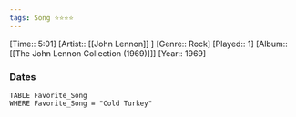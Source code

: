 ```yaml
---
tags: Song ⭐⭐⭐⭐ 
---
```

[Time:: 5:01]
[Artist:: [[John Lennon]] ]
[Genre:: Rock]
[Played:: 1]
[Album:: [[The John Lennon Collection (1969)]]]
[Year:: 1969]
### Dates
````dataview
TABLE Favorite_Song
WHERE Favorite_Song = "Cold Turkey"
````
